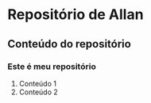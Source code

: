 # Repositório de Allan

## Conteúdo do repositório

### Este é meu repositório

1. Conteúdo 1
2. Conteúdo 2